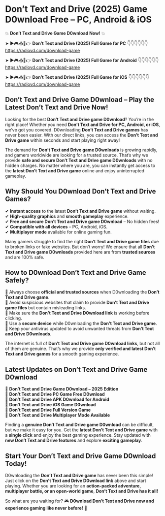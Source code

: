 # Don’t Text and Drive (2025) Game D0wnload Free – PC, Android & iOS

💥 **Don’t Text and Drive Game D0wnload Now!** 💥  

➤ ►🎮📥📱👉 **Don’t Text and Drive (2025) Full Game for PC** 👇👇👇👇👇👇  
https://radiovd.com/download-game  

➤ ►🎮📥📱👉 **Don’t Text and Drive (2025) Full Game for Android** 👇👇👇👇👇👇  
https://radiovd.com/download-game  

➤ ►🎮📥📱👉 **Don’t Text and Drive (2025) Full Game for iOS** 👇👇👇👇👇👇  
https://radiovd.com/download-game  

## Don’t Text and Drive Game D0wnload – Play the Latest Don’t Text and Drive Now!

Looking for the best **Don’t Text and Drive game D0wnload**? You’re in the right place! Whether you need **Don’t Text and Drive for PC, Android, or iOS**, we’ve got you covered. D0wnloading **Don’t Text and Drive games** has never been easier. With our direct links, you can access the **Don’t Text and Drive game** within seconds and start playing right away!  

The demand for **Don’t Text and Drive game D0wnloads** is growing rapidly, and gamers worldwide are looking for a trusted source. That’s why we provide **safe and secure Don’t Text and Drive game D0wnloads** with no hidden charges. No matter where you are, you can instantly get access to the **latest Don’t Text and Drive game** online and enjoy uninterrupted gameplay.  

## **Why Should You D0wnload Don’t Text and Drive Games?**  

✔ **Instant access** to the latest **Don’t Text and Drive game** without waiting.  
✔ **High-quality graphics** and **smooth gameplay** experience.  
✔ **Free and secure Don’t Text and Drive game D0wnload** – No hidden fees!  
✔ **Compatible with all devices** – PC, Android, iOS.  
✔ **Multiplayer mode** available for online gaming fun.  

Many gamers struggle to find the right **Don’t Text and Drive game files** due to broken links or fake websites. But don’t worry! We ensure that all **Don’t Text and Drive game D0wnloads** provided here are from **trusted sources** and are 100% safe.  

## **How to D0wnload Don’t Text and Drive Game Safely?**  

📌 Always choose **official and trusted sources** when D0wnloading the **Don’t Text and Drive game**.  
📌 Avoid suspicious websites that claim to provide **Don’t Text and Drive game files** but contain misleading links.  
📌 Make sure the **Don’t Text and Drive D0wnload link** is working before clicking.  
📌 Use a **secure device** while D0wnloading the **Don’t Text and Drive game**.  
📌 Keep your antivirus updated to avoid unwanted threats from **Don’t Text and Drive D0wnloads**.  

The internet is full of **Don’t Text and Drive game D0wnload links**, but not all of them are genuine. That’s why we provide **only verified and latest Don’t Text and Drive games** for a smooth gaming experience.  

## **Latest Updates on Don’t Text and Drive Game D0wnload**  

🔹 **Don’t Text and Drive Game D0wnload – 2025 Edition**  
🔹 **Don’t Text and Drive PC Game Free D0wnload**  
🔹 **Don’t Text and Drive APK D0wnload for Android**  
🔹 **Don’t Text and Drive iOS Game D0wnload**  
🔹 **Don’t Text and Drive Full Version Game**  
🔹 **Don’t Text and Drive Multiplayer Mode Available**  

Finding a **genuine Don’t Text and Drive game D0wnload** can be difficult, but we make it easy for you. Get the **latest Don’t Text and Drive game** with a **single click** and enjoy the best gaming experience. Stay updated with **new Don’t Text and Drive features** and explore **exciting gameplay**.  

## **Start Your Don’t Text and Drive Game D0wnload Today!**  

D0wnloading the **Don’t Text and Drive game** has never been this simple! Just click on the **Don’t Text and Drive D0wnload link** above and start playing. Whether you are looking for an **action-packed adventure, multiplayer battle, or an open-world game**, **Don’t Text and Drive has it all!**  

So what are you waiting for? 🎮 **D0wnload Don’t Text and Drive now and experience gaming like never before!** 🚀  